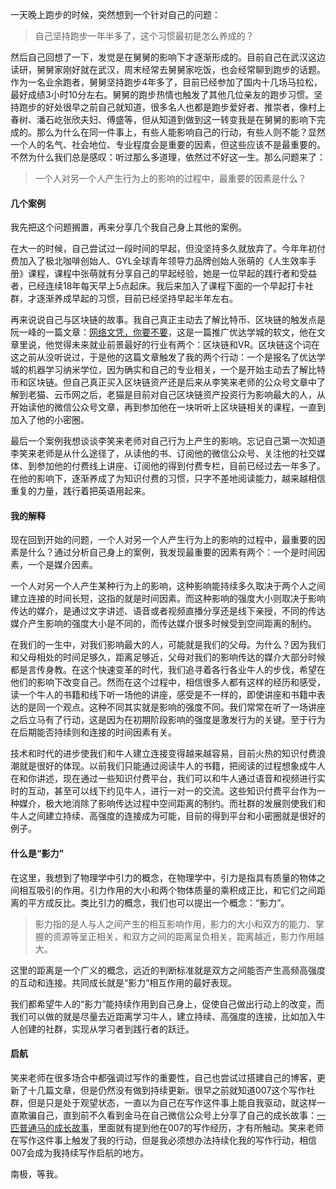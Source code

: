 一天晚上跑步的时候，突然想到一个针对自己的问题：

> 自己坚持跑步一年半多了，这个习惯最初是怎么养成的？

然后自己回想了一下，发觉是在舅舅的影响下才逐渐形成的。目前自己在武汉这边读研，舅舅家刚好就在武汉，周末经常去舅舅家吃饭，也会经常聊到跑步的话题。作为一名业余跑者，舅舅坚持跑步4年多了，目前已经参加了国内十几场马拉松，最好成绩3小时10分左右。舅舅的跑步热情也触发了其他几位亲友的跑步习惯。坚持跑步的好处很早之前自己就知道，很多名人也都是跑步爱好者、推崇者，像村上春树、潘石屹张欣夫妇、傅盛等，但从知道到做到这一转变我是在舅舅的影响下完成的。那么为什么在同一件事上，有些人能影响自己的行动，有些人则不能？显然一个人的名气、社会地位、专业程度会是重要的因素，但这些应该不是最重要的。不然为什么我们总是感叹：听过那么多道理，依然过不好这一生。那么问题来了：

> 一个人对另一个人产生行为上的影响的过程中，最重要的因素是什么？

#### 几个案例

我先把这个问题搁置，再来分享几个我自己身上其他的案例。

在大一的时候，自己尝试过一段时间的早起，但没坚持多久就放弃了。今年年初付费加入了极北咖啡创始人、GYL全球青年领导力品牌创始人张萌的《人生效率手册》课程，课程中张萌就有分享自己的早起经验，她是一位早起的践行者和受益者，已经连续18年每天早上5点起床。我后来加入了课程下面的一个早起打卡社群，才逐渐养成早起的习惯，目前已经坚持早起半年左右。

再来说说自己与区块链的故事。我自己真正主动去了解比特币、区块链的触发点是阮一峰的一篇文章：[网络文凭，你要不要](http://www.ruanyifeng.com/blog/2016/10/online_education.html)，这是一篇推广优达学城的软文，他在文章里说，他觉得未来就业前景最好的行业有两个：区块链和VR。区块链这个词在这之前从没听说过，于是他的这篇文章触发了我的两个行动：一个是报名了优达学城的机器学习纳米学位，因为确实和自己的专业相关，一个是开始主动去了解比特币和区块链。但自己真正买入区块链资产还是后来从李笑来老师的公众号文章中了解到老猫、云币网之后，老猫是目前对自己区块链资产投资行为影响最大的人，从开始读他的微信公众号文章，再到参加他在一块听听上区块链相关的课程，一直到加入了他的小密圈。

最后一个案例我想谈谈李笑来老师对自己行为上产生的影响。忘记自己第一次知道李笑来老师是从什么途径了，从读他的书、订阅他的微信公众号、关注他的社交媒体、到参加他的付费线上讲座、订阅他的得到付费专栏，目前已经过去一年多了。在他的影响下，逐渐养成了为知识付费的习惯，只字不差地阅读能力，越来越相信重复的力量，践行着把英语用起来。

#### 我的解释

现在回到开始的问题，一个人对另一个人产生行为上的影响的过程中，最重要的因素是什么？通过分析自己身上的案例，我发现最重要的因素有两个：一个是时间因素，一个是媒介因素。

一个人对另一个人产生某种行为上的影响，这种影响能持续多久取决于两个人之间建立连接的时间长短，这指的就是时间因素。而这种影响的强度大小则取决于影响传达的媒介，是通过文字讲述、语音或者视频直播分享还是线下亲授，不同的传达媒介产生影响的强度大小是不同的，而传达媒介很多时候受到空间距离的制约。

在我们的一生中，对我们影响最大的人，可能就是我们的父母。为什么？因为我们和父母相处的时间足够久，距离足够近，父母对我们的影响传达的媒介大部分时候都是言传身教。在这个快速变革的时代，我们追寻着各行各业牛人的步伐，希望在他们的影响下改变自己。然而在这个过程中，相信很多人都有这样的经历和感受，读一个牛人的书籍和线下听一场他的讲座，感受是不一样的，即使讲座和书籍中表达的是同一个观点。这种不同其实就是影响的强度不同。我们常常在听了一场讲座之后立马有了行动，这是因为在初期阶段影响的强度是激发行为的关键。至于行为在后期能否持续则和连接的时间因素有关。

技术和时代的进步使我们和牛人建立连接变得越来越容易，目前火热的知识付费浪潮就是很好的体现。以前我们只能通过阅读牛人的书籍，把阅读的过程想象成牛人在和你讲述，现在通过一些知识付费平台，我们可以和牛人通过语音和视频进行实时的互动，甚至可以线下约见牛人，进行一对一的交流。这些知识付费平台作为一种媒介，极大地消除了影响传达过程中空间距离的制约。而社群的发展则使我们和牛人之间建立持续、高强度的连接成为可能，目前的得到平台和小密圈就是很好的例子。

#### 什么是“影力”

在这里，我想到了物理学中引力的概念，在物理学中，引力是指具有质量的物体之间相互吸引的作用。引力作用的大小和两个物体质量的乘积成正比，和它们之间距离的平方成反比。类比引力的概念，我们也可以提出一个概念：“影力”。

>  影力指的是人与人之间产生的相互影响作用，影力的大小和双方的能力、掌握的资源等呈正相关，和双方之间的距离呈负相关，距离越近，影力作用越大。

这里的距离是一个广义的概念，远近的判断标准就是双方之间能否产生高频高强度的互动和连接。共同成长就是“影力”相互作用的最好表现。

我们都希望牛人的“影力”能持续作用到自己身上，促使自己做出行动上的改变，而我们可以做的就是尽量去近距离学习牛人，建立持续、高强度的连接，比如加入牛人创建的社群，实现从学习者到践行者的跃迁。

#### 启航

笑来老师在很多场合中都强调过写作的重要性，自己也尝试过搭建自己的博客，更新了十几篇文章，但是仍然没有做到持续更新。很早之前就知道007这个写作社群，但是只是处于观望状态，一直以为自己在写作这件事上能自我驱动，就这样一直欺骗自己，直到前不久看到金马在自己微信公众号上分享了自己的成长故事：[一匹普通马的成长故事](https://mp.weixin.qq.com/s?timestamp=1503301341&src=3&ver=1&signature=R*68ZZtdUIgnWf9QtkhCD421KpUDZpRA0kwjV2Pa-DwjqluTTxBFJKFyvKKjzQmJ1TI-I3ENVzrF-o2DXptSPRlrfLzqmN-LR4ZGqLDPDS7nUsjkGHDB612NtZbPq0cg-HNFvligYgakUfG254ey4JF2lJjVdaYUt*nlgBRIkyU=)，里面就有提到他在007的写作经历，才有所触动。笑来老师在写作这件事上触发了我的行动，但是我必须想办法持续化我的写作行动，相信007会成为我持续写作启航的地方。

南极，等我。